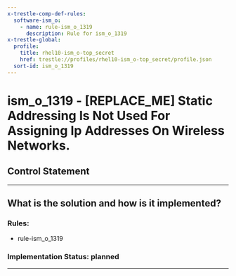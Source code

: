 ```yaml
---
x-trestle-comp-def-rules:
  software-ism_o:
    - name: rule-ism_o_1319
      description: Rule for ism_o_1319
x-trestle-global:
  profile:
    title: rhel10-ism_o-top_secret
    href: trestle://profiles/rhel10-ism_o-top_secret/profile.json
  sort-id: ism_o_1319
---
```


# ism_o_1319 - \[REPLACE_ME\] Static Addressing Is Not Used For Assigning Ip Addresses On Wireless Networks.

## Control Statement

______________________________________________________________________

## What is the solution and how is it implemented?

<!-- For implementation status enter one of: implemented, partial, planned, alternative, not-applicable -->

<!-- Note that the list of rules under ### Rules: is read-only and changes will not be captured after assembly to JSON -->

<!-- Add control implementation description here for control: ism_o_1319 -->

### Rules:

  - rule-ism_o_1319

### Implementation Status: planned

______________________________________________________________________
